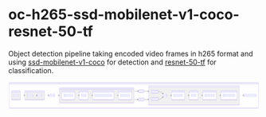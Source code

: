 # oc-h265-ssd-mobilenet-v1-coco-resnet-50-tf

Object detection pipeline taking encoded video frames in h265 format and using [ssd-mobilenet-v1-coco](https://github.com/openvinotoolkit/open_model_zoo/tree/master/models/public/ssd_mobilenet_v1_coco) for detection and [resnet-50-tf](https://github.com/openvinotoolkit/open_model_zoo/tree/master/models/public/resnet-50-tf) for classification.

![diagram](./README-1.svg)
